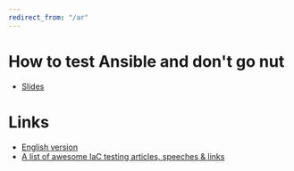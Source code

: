 ```yaml
---
redirect_from: "/ar"
---
```

# How to test Ansible and don't go nut
* [Slides](https://cloud.mail.ru/public/266x/3hJ2mQBzf)

# Links
* [English version](http://www.goncharov.xyz/iac)
* [A list of awesome IaC testing articles, speeches & links](https://github.com/ultral/awesome-iac-testing)
